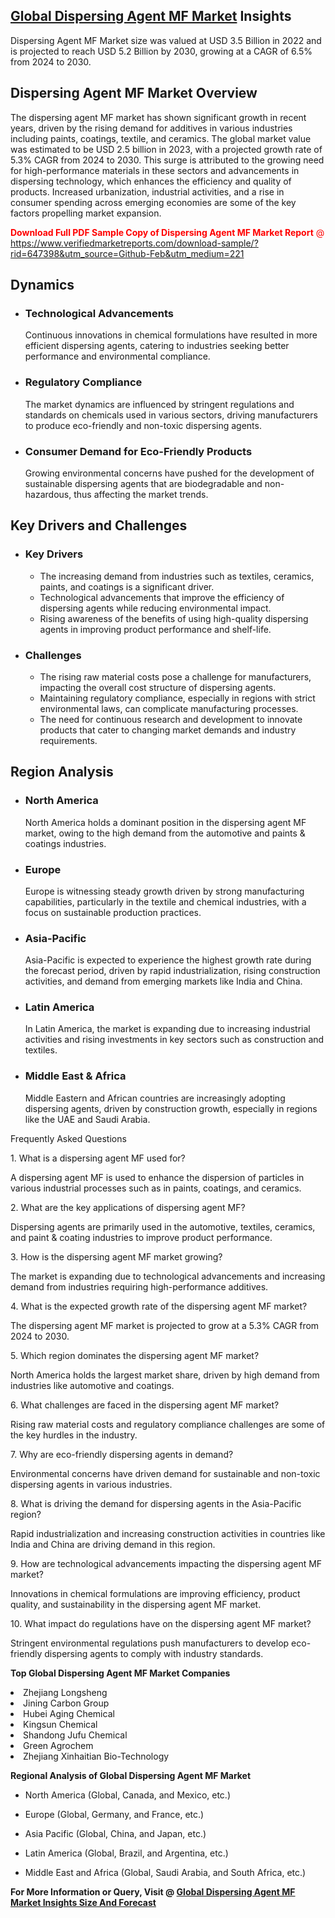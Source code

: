 <h2><a href="https://www.verifiedmarketreports.com/download-sample/?rid=647398&amp;utm_source=Github&amp;utm_medium=221" target="_blank">Global Dispersing Agent MF Market</a> Insights</h2><p>Dispersing Agent MF Market size was valued at USD 3.5 Billion in 2022 and is projected to reach USD 5.2 Billion by 2030, growing at a CAGR of 6.5% from 2024 to 2030.</p><p> <h2>Dispersing Agent MF Market Overview</h2> <p>The dispersing agent MF market has shown significant growth in recent years, driven by the rising demand for additives in various industries including paints, coatings, textile, and ceramics. The global market value was estimated to be USD 2.5 billion in 2023, with a projected growth rate of 5.3% CAGR from 2024 to 2030. This surge is attributed to the growing need for high-performance materials in these sectors and advancements in dispersing technology, which enhances the efficiency and quality of products. Increased urbanization, industrial activities, and a rise in consumer spending across emerging economies are some of the key factors propelling market expansion.</p> <p><p><span class=""><span style="color: #ff0000;"><strong>Download Full PDF Sample Copy of Dispersing Agent MF Market Report</strong> @ </span><a href="https://www.verifiedmarketreports.com/download-sample/?rid=647398&amp;utm_source=Github-Feb&amp;utm_medium=221" target="_blank">https://www.verifiedmarketreports.com/download-sample/?rid=647398&amp;utm_source=Github-Feb&amp;utm_medium=221</a></span></p></p> <h2>Dynamics</h2> <ul> <li><h3>Technological Advancements</h3> Continuous innovations in chemical formulations have resulted in more efficient dispersing agents, catering to industries seeking better performance and environmental compliance.</li> <li><h3>Regulatory Compliance</h3> The market dynamics are influenced by stringent regulations and standards on chemicals used in various sectors, driving manufacturers to produce eco-friendly and non-toxic dispersing agents.</li> <li><h3>Consumer Demand for Eco-Friendly Products</h3> Growing environmental concerns have pushed for the development of sustainable dispersing agents that are biodegradable and non-hazardous, thus affecting the market trends.</li> </ul> <h2>Key Drivers and Challenges</h2> <ul> <li><h3>Key Drivers</h3> <ul> <li>The increasing demand from industries such as textiles, ceramics, paints, and coatings is a significant driver.</li> <li>Technological advancements that improve the efficiency of dispersing agents while reducing environmental impact.</li> <li>Rising awareness of the benefits of using high-quality dispersing agents in improving product performance and shelf-life.</li> </ul> </li> <li><h3>Challenges</h3> <ul> <li>The rising raw material costs pose a challenge for manufacturers, impacting the overall cost structure of dispersing agents.</li> <li>Maintaining regulatory compliance, especially in regions with strict environmental laws, can complicate manufacturing processes.</li> <li>The need for continuous research and development to innovate products that cater to changing market demands and industry requirements.</li> </ul> </li> </ul> <h2>Region Analysis</h2> <ul> <li><h3>North America</h3> North America holds a dominant position in the dispersing agent MF market, owing to the high demand from the automotive and paints & coatings industries.</li> <li><h3>Europe</h3> Europe is witnessing steady growth driven by strong manufacturing capabilities, particularly in the textile and chemical industries, with a focus on sustainable production practices.</li> <li><h3>Asia-Pacific</h3> Asia-Pacific is expected to experience the highest growth rate during the forecast period, driven by rapid industrialization, rising construction activities, and demand from emerging markets like India and China.</li> <li><h3>Latin America</h3> In Latin America, the market is expanding due to increasing industrial activities and rising investments in key sectors such as construction and textiles.</li> <li><h3>Middle East & Africa</h3> Middle Eastern and African countries are increasingly adopting dispersing agents, driven by construction growth, especially in regions like the UAE and Saudi Arabia.</li> </ul> <p>Frequently Asked Questions</p> <p>1. What is a dispersing agent MF used for?</p> <p>A dispersing agent MF is used to enhance the dispersion of particles in various industrial processes such as in paints, coatings, and ceramics.</p> <p>2. What are the key applications of dispersing agent MF?</p> <p>Dispersing agents are primarily used in the automotive, textiles, ceramics, and paint & coating industries to improve product performance.</p> <p>3. How is the dispersing agent MF market growing?</p> <p>The market is expanding due to technological advancements and increasing demand from industries requiring high-performance additives.</p> <p>4. What is the expected growth rate of the dispersing agent MF market?</p> <p>The dispersing agent MF market is projected to grow at a 5.3% CAGR from 2024 to 2030.</p> <p>5. Which region dominates the dispersing agent MF market?</p> <p>North America holds the largest market share, driven by high demand from industries like automotive and coatings.</p> <p>6. What challenges are faced in the dispersing agent MF market?</p> <p>Rising raw material costs and regulatory compliance challenges are some of the key hurdles in the industry.</p> <p>7. Why are eco-friendly dispersing agents in demand?</p> <p>Environmental concerns have driven demand for sustainable and non-toxic dispersing agents in various industries.</p> <p>8. What is driving the demand for dispersing agents in the Asia-Pacific region?</p> <p>Rapid industrialization and increasing construction activities in countries like India and China are driving demand in this region.</p> <p>9. How are technological advancements impacting the dispersing agent MF market?</p> <p>Innovations in chemical formulations are improving efficiency, product quality, and sustainability in the dispersing agent MF market.</p> <p>10. What impact do regulations have on the dispersing agent MF market?</p> <p>Stringent environmental regulations push manufacturers to develop eco-friendly dispersing agents to comply with industry standards.</p> </p><p><strong>Top Global Dispersing Agent MF Market Companies</strong></p><div data-test-id=""><p><li>Zhejiang Longsheng</li><li> Jining Carbon Group</li><li> Hubei Aging Chemical</li><li> Kingsun Chemical</li><li> Shandong Jufu Chemical</li><li> Green Agrochem</li><li> Zhejiang Xinhaitian Bio-Technology</li></p><div><strong>Regional Analysis of&nbsp;Global Dispersing Agent MF Market</strong></div><ul><li dir="ltr"><p dir="ltr">North America&nbsp;(Global, Canada, and Mexico, etc.)</p></li><li dir="ltr"><p dir="ltr">Europe (Global, Germany, and France, etc.)</p></li><li dir="ltr"><p dir="ltr">Asia Pacific&nbsp;(Global, China, and Japan, etc.)</p></li><li dir="ltr"><p dir="ltr">Latin America&nbsp;(Global, Brazil, and Argentina, etc.)</p></li><li dir="ltr">Middle East and Africa&nbsp;(Global, Saudi Arabia, and South Africa, etc.)</li></ul><p><strong>For More Information or Query, Visit @&nbsp;</strong><strong><a href="https://www.verifiedmarketreports.com/product/dispersing-agent-mf-market/?utm_source=Github&amp;utm_medium=221" target="_blank">Global Dispersing Agent MF Market Insights Size And Forecast</a></strong></p></div>
